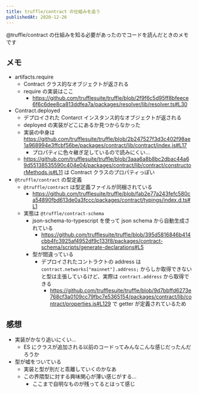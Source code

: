 ```yaml
---
title: truffle/contract の仕組みを追う
publishedAt: 2020-12-26
---
```


@truffle/contract の仕組みを知る必要があったのでコードを読んだときのメモです

## メモ
- artifacts.require
  - Contract クラス的なオブジェクトが返される
  - require の実装はここ
    - https://github.com/trufflesuite/truffle/blob/2f9f6c5d95ff8bfeece6f6c6dee8ca813ddfea7a/packages/resolver/lib/resolver.ts#L30
- Contract.deployed
  - デプロイされた Contarct インスタンス的なオブジェクトが返される
  - deployed の実装がどこにあるか見つからなかった
  - 実装の中身は https://github.com/trufflesuite/truffle/blob/2b247527f3d3c402f98ae1a968994e3ffcbf56be/packages/contract/lib/contract/index.js#L17
    - プロパティに色々継ぎ足しているので読みにくい...
  - https://github.com/trufflesuite/truffle/blob/3aaa6a8b8bc2dbac44a69d55138535590c404e04/packages/contract/lib/contract/constructorMethods.js#L11 は Contract クラスのプロパティっぽい
- `@truffle/contract` の型定義
  - `@truffle/contract` は型定義ファイルが同梱されている
    - https://github.com/trufflesuite/truffle/blob/fab2e77a243fefc580ca54890fbd613de0a3fccc/packages/contract/typings/index.d.ts#L1
  - 実態は `@truffle/contract-schema`
    - json-schema-to-typescript を使って json schema から自動生成されている
      - https://github.com/trufflesuite/truffle/blob/395d5816846b414cbb4fc3925af4952df9c133f8/packages/contract-schema/scripts/generate-declarations#L5
    - 型が間違っている
      - デプロイされたコントラクトの address は `contract.networks["mainnet"].address;` からしか取得できないと型は主張しているけど、実際は `contract.address` から取得できる
        - https://github.com/trufflesuite/truffle/blob/9d7bbffd6273e768cf3a0109cc79fbc7e5365154/packages/contract/lib/contract/properties.js#L129 で getter が定義されているため

## 感想
- 実装がかなり追いにくい...
  - ES にクラスが追加される以前のコードってみんなこんな感じだったんだろうか
- 型が嘘をついている
  - 実装と型が別だと乖離していくのかなあ
  - この界隈型に対する興味関心が薄い感じがする...
    - ここまで自明なものが残ってるとはって感じ
